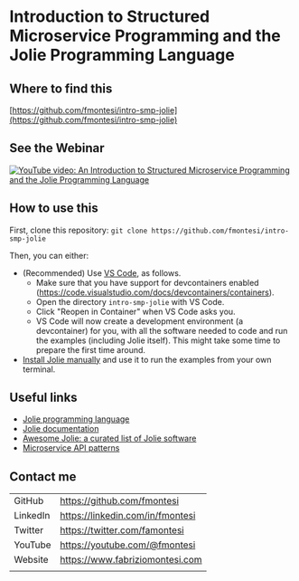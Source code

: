 # Introduction to Structured Microservice Programming and the Jolie Programming Language

## Where to find this

[https://github.com/fmontesi/intro-smp-jolie](https://github.com/fmontesi/intro-smp-jolie)

## See the Webinar

[![YouTube video: An Introduction to Structured Microservice Programming and the Jolie Programming Language](https://i.imgur.com/fsMy6Mn.png)](https://youtu.be/YDPcBWLtzNs "An Introduction to Structured Microservice Programming and the Jolie Programming Language")

## How to use this

First, clone this repository: `git clone https://github.com/fmontesi/intro-smp-jolie`

Then, you can either:
- (Recommended) Use [VS Code](https://code.visualstudio.com/), as follows.
	* Make sure that you have support for devcontainers enabled (https://code.visualstudio.com/docs/devcontainers/containers).
	* Open the directory `intro-smp-jolie` with VS Code.
	* Click "Reopen in Container" when VS Code asks you.
	* VS Code will now create a development environment (a devcontainer) for you, with all the software needed to code and run the examples (including Jolie itself). This might take some time to prepare the first time around.
- [Install Jolie manually](https://www.jolie-lang.org/downloads.html) and use it to run the examples from your own terminal.

## Useful links

- [Jolie programming language](https://www.jolie-lang.org)
- [Jolie documentation](https://docs.jolie-lang.org)
- [Awesome Jolie: a curated list of Jolie software](https://github.com/jolie/awesome-jolie)
- [Microservice API patterns](https://www.microservice-api-patterns.org/)

## Contact me

|  |  |
|--|--|
GitHub | https://github.com/fmontesi
LinkedIn | https://linkedin.com/in/fmontesi
Twitter | https://twitter.com/famontesi
YouTube | https://youtube.com/@fmontesi
Website | https://www.fabriziomontesi.com
|  |  |
